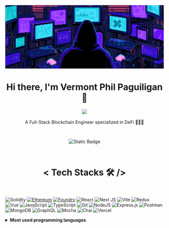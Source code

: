 <img src="https://github.com/dexv2/dexv2/blob/main/mastermind.gif" />

<h1 align="center">Hi there, I'm Vermont Phil Paguiligan 👋</h1>

<p align="center">
    <img src="https://readme-typing-svg.herokuapp.com?color=E22FE4&width=380&height=45&lines=Always+Learning+New+Things;WEB3+Enthusiast;Open-Source+Enthusiast;Always+Learning+New+Things;WEB3+Enthusiast;Nice+To+Meet+You+...](https://readme-typing-svg.herokuapp.com?font=Fira+Code&duration=3000&pause=1000&color=DF02FF&center=true&vCenter=true&random=false&width=435&lines=Blockchain+enthusiast;Relentlessly+honing+skills;Dedicated+to+Smart+Contract+Security;Open+for+career+opportunities&center=true">
</p>

<p align="center">A Full-Stack Blockchain Engineer specialized in DeFi 👨‍🌾🚀</p>
<br>
<p align="center"> <a href="https://www.linkedin.com/in/vermont-paguiligan/" target="blank"></a> <img alt="Static Badge" src="https://img.shields.io/badge/let's_connect_on_linkedin-%23545454?style=for-the-badge&logo=linkedin&logoColor=%232a66bc"></p>
<br>

<h1 align="center">< Tech Stacks 🛠 /></h1>
<br>

![Solidity](https://img.shields.io/badge/Solidity-%23363636.svg?style=for-the-badge&logo=solidity&logoColor=white)
[![Ethereum](https://img.shields.io/badge/-Ethereum-5c81e7?logo=ethereum&logoColor=white&style=for-the-badge)](https://ethereum.org/en/) 
[![Foundry](https://img.shields.io/badge/-Foundry-e9a73b?logo=data%3Aimage%2Fpng%3Bbase64%2CiVBORw0KGgoAAAANSUhEUgAAAC4AAAAuCAYAAABXuSs3AAAAAXNSR0IArs4c6QAAAARnQU1BAACxjwv8YQUAAAAJcEhZcwAADsMAAA7DAcdvqGQAAAoTSURBVGhD5ZlljBVLFscbBsggkyU7uyxuu0AIfGCWebgEh0CABAsQeDgECzK4w2LBNcGCuzsPdxg0uAZ3d4fa8zuvq9%2B9lzvG8D5s9p%2Bc6dvV1VXVp478T43zv4ok7vVnIVTkbyJpRVLSIHgv8lLkifv7pyCxC%2Bf9giIVIyMjixUqVChXtmzZ0qdLly5lWFhYcjq8e%2Ffu88OHD9%2FfvHnz4dGjR69ER0cflubfRI6LfKXPj%2BBHF45GG1atWrVx9erVfylYsGASWbCTJk0aJzQ01Hn69Knz4MED7ZgiRQone%2Fbszrdv35zXr187t2%2Ffdk6cOOGsW7fuuMh86YI8085%2FIkJE2jRp0uT65s2bzYsXLwwQbZqLFy%2Fqb9qqVatmpJ8nV69e1Wf0u3TpkpGPMK9evTJbt241LVq0uCV9OojoDv0ZyB8REbF31apVRjSnCxHNmilTpngLPHjwoC48Z86cfgu%2Fe%2FeuEU1793369NGPAG%2FfvjVr1641RYoUOSTPIkR%2BKup37Njx1bVr13Qyi%2Fbt2%2FstsG%2Ffvubr16%2BmZ8%2BeXluFChXM%2B%2FfvzZIlS%2Fz65siRQ7VuwYdERUW9lWe%2FivwURI0dO1Y1A06fPm2mTZumE508edJvMWnTpjVPnjwxmzZt8tp69OhhxEFNo0aN%2FPquWbPGPHv2zMybN8%2Fs3r1bx%2BYDJ0%2BezPM%2BIolCFIv88uWLDrx3715v4po1a%2BqCfNuQ7du360fZ%2B6VLl5orV6749Zk7d67uzJAhQ7y2hQsX6hzY%2F%2BzZs2n74cXXR9NMAHwnT548uV7nzJmjz3Ay%2BwxzQXN169bVe3Zo2bJl3vNZs2bpO%2Fv37%2FfarDCOhav5piIJQn5smgXgiBJ%2FzfXr182ECRO%2Bm8xGk127dul9q1atzKdPn7R9x44d5uPHj54Dz58%2FX%2FtiIiVLlvQbp1OnTqqc48ePGwml%2Bl63bt3eyTPyRLwQUqBAgb1s94cPH0zbtm114NatW2sUQVMSt70JcVAmAUSO58%2Bf629f4B%2B%2Bjo352feRFStWqKNaxRQuXFgXf%2B%2FePVOsWLFoaUshEifarF69WicYM2aMDiRJRK%2B9e%2FdWe3%2F8%2BLEZPXq0NzGxOb5A2%2BHh4fpely5dvBiPk9KWNGlSvTZt2lQV5zp6Z5FYkZbkgoZ4qUGDBjoIkixZMr2iFYszZ85oRPj8%2BbPbEj9I5tSYb9%2FbsGGDN4%2BV9OnTm%2Fv37%2BtutmnT5q60%2FV0kRrTbsmWLDsbWYRp8ceXKlf0GJZT9LPARvmPnyZNHtY%2BpvHz5Uvvs3LmTZ1EiQZFEuEc0mW%2Ffvn0mV65cmkjOnTun24vzNW7cWAdv1qyZaotdQSsJBc6LUsCkSZN0zIoVKxqy8qNHj8yNGzfM%2BPHjNUktWLBAP6BevXqnpF9QWhA5ffr0b4Q%2FHFHuPcG2z58%2Fr3GbaGEXO27cOH1%2B6NAhvY8PhCmafv36eUmHRWFyb968Mbdu3dIF%2B84t5E1pBBFJ7ouLfIfehD0cT34HleHDh%2BsEgERhHQpBW7TFBiJS8%2BbNNbYfPnxYo4uFu7CgcurUKX1Hfv9HxB%2FCpzegDVJ2586d1a7z5cv33SCEKF9s27bNezZx4kTdlUDgL2hy8ODBqnFIFfHe7hz5onbt2n7zQNTKlCmjVIFdxlxLly69TZ75IVTi9SUGAHgyiYctwuaY4M6dO%2BowwbSKNooWLaoT8tG8Y4GPkEVZLJOza7169fIYpgU2Tx5AMcxDPmA9dj7W1LVr1%2BsyRxpdsYvMI0eOVBdmW9AGPGLRokXmwIEDmtECJwoEH4bTylhGnNxcvnzZbNy40VSpUsVcuHBBqS1aJZXHFD5pZ9HkBcIliWnmzJn6QUAoCOwxp67YRf4ZM2Z84uGoUaP8tsyKlGPeADGBj7NJC%2Bnfv7%2F6zLFjx%2FTeJrZgIEJ16NDBe9dXhg4dqn3Epyj1lLMn5Y8gZapUqTTUSKLRBl%2BIvTmyC07q1KndluCgdBM64EjW03vRliNO6whXcUSDjjBKbQ8G5hWq4eTNm9dt%2BQOUg0AyOOsN0xsXv1haiVaIn2JPGjXQFlqLK2IQ1kaMGGGyZMmiW%2B3LGHFK6z9xAdsmuhFxLIe35Gzx4sXclxLx4JkKTsAiLJ2ND3DAEiVKKL%2FgI0kghD3xG6%2F%2BhIwRURICzAffsP4livwmY%2F1bV%2Bwii3XOhADCRfyW9zUZoVWcint2DAXgbC1bttQ2siOO%2BqOQOXDOf4p4SCkauRzf7QSk7WHDhumCqFh41yYR4jnaskBjmBHPEKqmhAJLkJr0przvZ%2BOOcOCNCeEdcBdMo1atWpoFsWMZRqudYP7A7hBe6YNQ0tmSkEVxjw1TSNj61heYYNmyZXew1kD0i46Odrt9DzQMSyM0TZ06VW0WJkn1bmtHyz9iw549e7zFw%2BnJqhAp7iFxDRs21OIl0B9cFjlMRGHDIfhNko%2F783ssX77cWblypSM0wMmQIYMjBYAjzM6R%2BO6EhYU5Z8%2BedSQlu71jRqlSpRyxc0e058jWO8JAHUlUjmRXJ3PmzI5EN0cUo%2FdSNblvOY4QMS6b9SYAITVq1DhGWg4EWw9jhL0BtCT9DadZscGaQjCg0Xbt2mmWRsMDBw70dgKReO4dGjFf%2Ffr1z0q7V8L5avyr8In5Erfd2z8gRa9q2yYgcTa95s6dW6%2BBkAXrVWiAIzxGfweCPkmSJHEk8jgZM2Z0xMbdJ7%2BD%2B6xZs%2BpvsXtH7H%2BB%2FPykDUHwV87yLHXlCquTLTRHjhzRAgP%2BgfZlm2PUKH0IhTidlIJeXWnBrooGVbP4R%2Fny5f20zdmMBdFKdoYT1H%2BIxIoOMDlANoW2kgk5Y5Fnyj9wJphjMPCxlSpV0sQBIF6DBg3S3xYUJXYs%2BwEhISF6JVv7AnOU9u4icSI5B5AQKsIjkYYoIqWTnq3EBuwWbcoWm%2FXr13tHdGjU7iJAi0QUyybtARMRy5c5wjjFiTlHt%2F8kiBMRHECy1ZRVZMdgBYIvoMNCG%2FS3L0NEBgwYoO2%2BwHyo5G0fsitOaEECk5LxozwrLJIg%2FAp3ji9IPPATUjyak%2Fc9sdHHnnpZcEgEl4mIiPBMCxDFpP7l3dYiP4Q%2BpPP4EC4cV%2Fp7Ym0WIbFwpkgCCwTm5eu8LNpNSINFEoU%2BaD4uU4GOBp4HIvYUDKGejQ2Yh6vpRC%2Faomn37t3f2QQUEwiZ0jeoUALGBhzRtekfNo%2BYULB48eLRHJcFI0EWhE5ic7ly5YgImhEJfzGBCIMPuNEjwY4YX5ByO3OWxxFyTLEcQGVtARAMRBAYpptciNPxDnmJAQeQUXXq1DmF81LecSRB%2BIwJPIOawvL4j4TLPXqKxJkRgyGx%2F6ClwC4kUkWYYeHIyMh%2FZcqUKV14eHioW9g6JJSnT5%2B%2Bl3D3RBZ9VSIL592wPK4xco%2B4kNiFB4LDmnQifxGxlcobEf4l%2Fkjkd3b2%2FwvH%2BS90ZIwJIJld5gAAAABJRU5ErkJggg%3D%3D&logoColor=white&style=for-the-badge)](https://book.getfoundry.sh/)
![React](https://img.shields.io/badge/react-%2320232a.svg?style=for-the-badge&logo=react&logoColor=%2361DAFB)
![Next JS](https://img.shields.io/badge/Next-black?style=for-the-badge&logo=next.js&logoColor=white)
![Vite](https://img.shields.io/badge/vite-%23bd34fe?style=for-the-badge&logo=vite&logoColor=%23ffdb58)
![Redux](https://img.shields.io/badge/redux-%23242526?style=for-the-badge&logo=redux&logoColor=%236f4fb6)
![Vue](https://img.shields.io/badge/vue-%232c3f50?style=for-the-badge&logo=vuedotjs)
![JavaScript](https://img.shields.io/badge/javascript-%23323330.svg?style=for-the-badge&logo=javascript&logoColor=%23F7DF1E)
![TypeScript](https://img.shields.io/badge/typescript-%23007ACC.svg?style=for-the-badge&logo=typescript&logoColor=white)
![Git](https://img.shields.io/badge/git-%23F05033.svg?style=for-the-badge&logo=git&logoColor=white)
![NodeJS](https://img.shields.io/badge/node.js-6DA55F?style=for-the-badge&logo=node.js&logoColor=white)
![Express.js](https://img.shields.io/badge/express.js-%23303030?style=for-the-badge&logo=express&logoColor=white)
![Postman](https://img.shields.io/badge/Postman-FF6C37?style=for-the-badge&logo=postman&logoColor=white)
![MongoDB](https://img.shields.io/badge/MongoDB-%234ea94b.svg?style=for-the-badge&logo=mongodb&logoColor=white)
![GraphQL](https://img.shields.io/badge/-GraphQL-E10098?style=for-the-badge&logo=graphql&logoColor=white)
![Mocha](https://img.shields.io/badge/mocha-%2387694d?style=for-the-badge&logo=mocha&logoColor=white)
![Chai](https://img.shields.io/badge/chai-%23f5e8cc?style=for-the-badge&logo=chai&logoColor=%23962014)
![Vercel](https://img.shields.io/badge/vercel-%23000000.svg?style=for-the-badge&logo=vercel&logoColor=white)

<details>
<summary><b>Most used programming languages</b></summary>
<p align="center">
<a href = "https://github.com/dexv2">
    <img align="center" src="https://github-readme-stats.vercel.app/api/top-langs/?username=dexv2&text_color=dedede&show_icons=true&bg_color=151515&hide=none&layout=compact&card_width=400" alt="dexv2's GitHub Stats" height="180px"/>
  </a>
</p>
</details>


<!--
**dexv2/dexv2** is a ✨ _special_ ✨ repository because its `README.md` (this file) appears on your GitHub profile.

Here are some ideas to get you started:

- 🔭 I’m currently working on ...
- 🌱 I’m currently learning ...
- 👯 I’m looking to collaborate on ...
- 🤔 I’m looking for help with ...
- 💬 Ask me about ...
- 📫 How to reach me: ...
- 😄 Pronouns: ...
- ⚡ Fun fact: ...
-->
